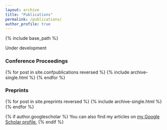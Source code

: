 ```yaml
---
layout: archive
title: "Publications"
permalink: /publications/
author_profile: true
---
```

{% include base_path %}

Under development

### Conference Proceedings

{% for post in site.confpublications reversed %}
  {% include archive-single.html %}
{% endfor %}

### Preprints

{% for post in site.preprints reversed %}
  {% include archive-single.html %}
{% endfor %}

{% if author.googlescholar %}
You can also find my articles on <u><a href="{{author.googlescholar}}">my Google Scholar profile</a>.</u>
{% endif %}
